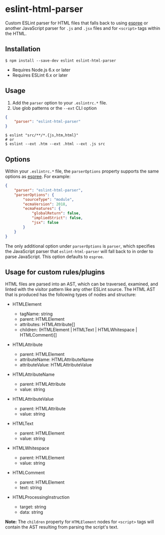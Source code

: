 # eslint-html-parser

Custom ESLint parser for HTML files that falls back to using [espree](https://github.com/eslint/espree) or another JavaScript parser for `.js` and `.jsx` files and for `<script>` tags within the HTML.

## Installation

```terminal
$ npm install --save-dev eslint eslint-html-parser
```

- Requires Node.js 6.x or later
- Requires ESLint 6.x or later

## Usage

1. Add the `parser` option to your `.eslintrc.*` file.
2. Use glob patterns or the `--ext` CLI option

```json
{
    "parser": "eslint-html-parser"
}
```

```terminal
$ eslint "src/**/*.{js,htm,html}"
# or
$ eslint --ext .htm --ext .html --ext .js src
```

## Options

Within your `.eslintrc.*` file, the `parserOptions` property supports the same options as [espree](https://github.com/eslint/espree#usage).  For example:

```json
{
    "parser": "eslint-html-parser",
    "parserOptions": {
        "sourceType": "module",
        "ecmaVersion": 2018,
        "ecmaFeatures": {
            "globalReturn": false,
            "impliedStrict": false,
            "jsx": false
        }
    }
}
```

The only additional option under `parserOptions` is `parser`, which specifies the JavaScript parser that `eslint-html-parser` will fall back to in order to parse JavaScript.  This option defaults to `espree`.

## Usage for custom rules/plugins

HTML files are parsed into an AST, which can be traversed, examined, and linted with the visitor pattern like any other ESLint source.  The HTML AST that is produced has the following types of nodes and structure:

- HTMLElement
  - tagName: string
  - parent: HTMLElement
  - attributes: HTMLAttribute[]
  - children: (HTMLElement | HTMLText | HTMLWhitespace | HTMLComment)[]

- HTMLAttribute
  - parent: HTMLElement
  - attributeName: HTMLAttributeName
  - attributeValue: HTMLAttributeValue

- HTMLAttributeName
  - parent: HTMLAttribute
  - value: string

- HTMLAttributeValue
  - parent: HTMLAttribute
  - value: string

- HTMLText
  - parent: HTMLElement
  - value: string

- HTMLWhitespace
  - parent: HTMLElement
  - value: string

- HTMLComment
  - parent: HTMLElement
  - text: string

- HTMLProcessingInstruction
  - target: string
  - data: string

**Note:** The `children` property for `HTMLElement` nodes for `<script>` tags will contain the AST resulting from parsing the script's text.